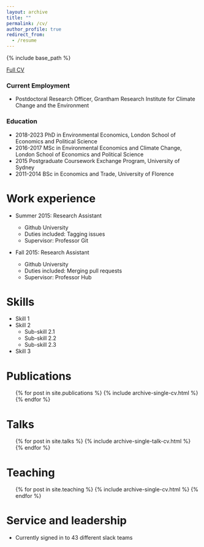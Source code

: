 ```yaml
---
layout: archive
title: ""
permalink: /cv/
author_profile: true
redirect_from:
  - /resume
---
```


{% include base_path %}

[Full CV](el-chinosauro.github.io/files/lorenzosileci_cv_november_2023.pdf)

### Current Employment

* Postdoctoral Research Officer, Grantham Research Institute for Climate Change and the Environment

### Education

* 2018-2023 PhD in Environmental Economics, London School of Economics and Political Science
* 2016-2017 MSc in Environmental Economics and Climate Change, London School of Economics and Political Science
* 2015 Postgraduate Coursework Exchange Program, University of Sydney
* 2011-2014 BSc in Economics and Trade, University of Florence

Work experience
======
* Summer 2015: Research Assistant
  * Github University
  * Duties included: Tagging issues
  * Supervisor: Professor Git

* Fall 2015: Research Assistant
  * Github University
  * Duties included: Merging pull requests
  * Supervisor: Professor Hub
  
Skills
======
* Skill 1
* Skill 2
  * Sub-skill 2.1
  * Sub-skill 2.2
  * Sub-skill 2.3
* Skill 3

Publications
======
  <ul>{% for post in site.publications %}
    {% include archive-single-cv.html %}
  {% endfor %}</ul>
  
Talks
======
  <ul>{% for post in site.talks %}
    {% include archive-single-talk-cv.html %}
  {% endfor %}</ul>
  
Teaching
======
  <ul>{% for post in site.teaching %}
    {% include archive-single-cv.html %}
  {% endfor %}</ul>
  
Service and leadership
======
* Currently signed in to 43 different slack teams
